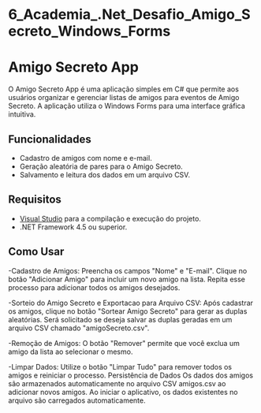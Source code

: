 # 6_Academia_.Net_Desafio_Amigo_Secreto_Windows_Forms

# Amigo Secreto App

O Amigo Secreto App é uma aplicação simples em C# que permite aos usuários organizar e gerenciar listas de amigos para eventos de Amigo Secreto. A aplicação utiliza o Windows Forms para uma interface gráfica intuitiva.

## Funcionalidades

- Cadastro de amigos com nome e e-mail.
- Geração aleatória de pares para o Amigo Secreto.
- Salvamento e leitura dos dados em um arquivo CSV.

## Requisitos

- [Visual Studio](https://visualstudio.microsoft.com/) para a compilação e execução do projeto.
- .NET Framework 4.5 ou superior.

## Como Usar

-Cadastro de Amigos:
Preencha os campos "Nome" e "E-mail".
Clique no botão "Adicionar Amigo" para incluir um novo amigo na lista.
Repita esse processo para adicionar todos os amigos desejados.

-Sorteio do Amigo Secreto e Exportacao para Arquivo CSV:
Após cadastrar os amigos, clique no botão "Sortear Amigo Secreto" para gerar as duplas aleatórias.
Será solicitado se deseja salvar as duplas geradas em um arquivo CSV chamado "amigoSecreto.csv".

-Remoção de Amigos:
O botão "Remover" permite que você exclua um amigo da lista ao selecionar o mesmo.

-Limpar Dados:
Utilize o botão "Limpar Tudo" para remover todos os amigos e reiniciar o processo.
Persistência de Dados
Os dados dos amigos são armazenados automaticamente no arquivo CSV amigos.csv ao adicionar novos amigos.
Ao iniciar o aplicativo, os dados existentes no arquivo são carregados automaticamente.
